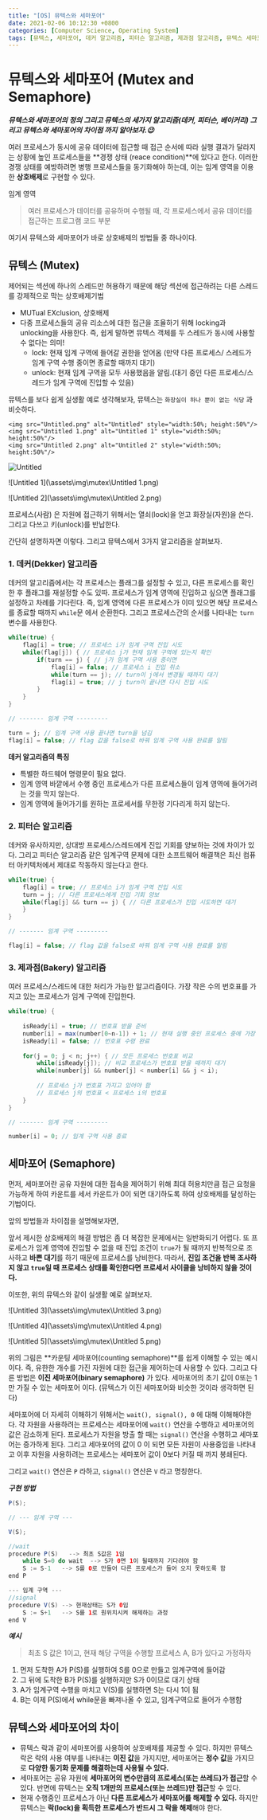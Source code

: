 ```yaml
---
title: "[OS] 뮤텍스와 세마포어"
date: 2021-02-06 10:12:30 +0800
categories: [Computer Science, Operating System]
tags: [뮤텍스, 세마포어, 데커 알고리즘, 피터슨 알고리즘, 제과점 알고리즘, 뮤텍스 세마포어 차이]  
---
```




# 뮤텍스와 세마포어 (Mutex and Semaphore)

***뮤텍스와 세마포어의 정의 그리고 뮤텍스의 세가지 알고리즘(데커, 피터슨, 베이커리) 그리고 뮤텍스와 세마포어의 차이점 까지 알아보자.😉***

여러 프로세스가 동시에 공유 데이터에 접근할 때 접근 순서에 따라 실행 결과가 달라지는 상황에 높인 프로세스들을 **경쟁 상태 (reace condition)**에 있다고 한다. 이러한 경쟁 상태를 예방하려면 병행 프로세스들을 동기화해야 하는데, 이는 임계 영역을 이용한 **상호배제**로 구현할 수 있다. 

임계 영역 

> 여러 프로세스가 데이터를 공유하며 수행될 때, 각 프로세스에서 공유 데이터를 접근하는 프로그램 코드 부분

여기서 뮤텍스와 세마포어가 바로 상호배제의 방법들 중 하나이다.

## 뮤텍스 (Mutex)

제어되는 섹션에 하나의 스레드만 허용하기 때문에 해당 섹션에 접근하려는 다른 스레드를 강제적으로 막는 상호배제기법

- MUTual EXclusion, 상호배제
- 다중 프로세스들의 공유 리소스에 대한 접근을 조율하기 위해 locking과 unlocking을 사용한다. 즉, 쉽게 말하면 뮤텍스 객체를 두 스레드가 동시에 사용할 수 없다는 의미!
    - lock: 현재 임계 구역에 들어갈 권한을 얻어옴 (만약 다른 프로세스/ 스레드가 임계 구역 수행 중이면 종료할 때까지 대기)
    - unlock: 현재 임계 구역을 모두 사용했음을 알림.(대기 중인 다른 프로세스/스레드가 임계 구역에 진입할 수 있음)

뮤텍스를 보다 쉽게 실생활 예로 생각해보자, 뮤텍스는 `화장실이 하나 뿐이 없는 식당` 과 비슷하다.

```
<img src="Untitled.png" alt="Untitled" style="width:50%; height:50%"/>
<img src="Untitled 1.png" alt="Untitled 1" style="width:50%; height:50%"/>
<img src="Untitled 2.png" alt="Untitled 2" style="width:50%; height:50%"/>
```

![Untitled](\assets\img\mutex\Untitled.png)

![Untitled 1](\assets\img\mutex\Untitled 1.png)

![Untitled 2](\assets\img\mutex\Untitled 2.png)

프로세스(사람) 은 자원에 접근하기 위해서는 열쇠(lock)을 얻고 화장실(자원)을 쓴다. 그리고 다쓰고 키(unlock)를 반납한다.

간단히 설명하자면 이렇다. 그리고 뮤텍스에서 3가지 알고리즘을 살펴보자.

### 1. 데커(Dekker) 알고리즘

데커의 알고리즘에서는 각 프로세스는 플래그를 설정할 수 있고, 다른 프로세스를 확인한 후 플래그를 재설정할 수도 있따. 프로세스가 임계 영역에 진입하고 싶으면 플래그를 설정하고 차례를 기다린다. 즉, 임계 영역에 다른 프로세스가 이미 있으면 해당 프로세스를 종료할 때까지 `while`문 에서 순환한다. 그리고 프로세스간의 순서를 나타내는 `turn` 변수를 사용한다.

```java
while(true) {
    flag[i] = true; // 프로세스 i가 임계 구역 진입 시도
    while(flag[j]) { // 프로세스 j가 현재 임계 구역에 있는지 확인
        if(turn == j) { // j가 임계 구역 사용 중이면
            flag[i] = false; // 프로세스 i 진입 취소
            while(turn == j); // turn이 j에서 변경될 때까지 대기
            flag[i] = true; // j turn이 끝나면 다시 진입 시도
        }
    }
}

// ------- 임계 구역 ---------

turn = j; // 임계 구역 사용 끝나면 turn을 넘김
flag[i] = false; // flag 값을 false로 바꿔 임계 구역 사용 완료를 알림
```

**데커 알고리즘의 특징**

- 특별한 하드웨어 명령문이 필요 없다.
- 임계 영역 바깥에서 수행 중인 프로세스가 다른 프로세스들이 임계 영역에 들어가려는 것을 막지 않는다.
- 임계 영역에 들어가기를 원하는 프로세서를 무한정 기다리게 하지 않는다.

### 2. 피터슨 알고리즘

데커와 유사하지만, 상대방 프로세스/스레드에게 진입 기회를 양보하는 것에 차이가 있다. 그리고 피터슨 알고리즘 같은 임계구역 문제에 대한 소프트웨어 해결책은 최신 컴퓨터 아키텍처에서 제대로 작동하지 않는다고 한다.

```java
while(true) {
    flag[i] = true; // 프로세스 i가 임계 구역 진입 시도
    turn = j; // 다른 프로세스에게 진입 기회 양보
    while(flag[j] && turn == j) { // 다른 프로세스가 진입 시도하면 대기
    }
}

// ------- 임계 구역 ---------

flag[i] = false; // flag 값을 false로 바꿔 임계 구역 사용 완료를 알림
```

### 3. 제과점(Bakery) 알고리즘

여러 프로세스/스레드에 대한 처리가 가능한 알고리즘이다. 가장 작은 수의 번호표를 가지고 있는 프로세스가 임계 구역에 진입한다.

```java
while(true) {
    
    isReady[i] = true; // 번호표 받을 준비
    number[i] = max(number[0~n-1]) + 1; // 현재 실행 중인 프로세스 중에 가장 큰 번호 배정 
    isReady[i] = false; // 번호표 수령 완료
    
    for(j = 0; j < n; j++) { // 모든 프로세스 번호표 비교
        while(isReady[j]); // 비교 프로세스가 번호표 받을 때까지 대기
        while(number[j] && number[j] < number[i] && j < i);
        
        // 프로세스 j가 번호표 가지고 있어야 함
        // 프로세스 j의 번호표 < 프로세스 i의 번호표
    }
}

// ------- 임계 구역 ---------

number[i] = 0; // 임계 구역 사용 종료
```

## 세마포어 (Semaphore)

먼저, 세마포어란 공유 자원에 대한 접속을 제어하기 위해 최대 허용치만큼 접근 요청을 가능하게 하여 카운트를 세서 카운트가 0이 되면 대기하도록 하여 상호배제를 달성하는 기법이다.

앞의 방법들과 차이점을 설명해보자면, 

앞서 제시한 상호배제의 해결 방법은 좀 더 복잡한 문제에서는 일반화되기 어렵다. 또 프로세스가 임계 영역에 진입할 수 없을 때 진입 조건이 `true`가 될 때까지 반복적으로 조사하고 **바쁜 대기**를 하기 때문에 프로세스를 낭비한다. 따라서, **진입 조건을 반복 조사하지 않고 `true`일 때 프로세스 상태를 확인한다면 프로세서 사이클을 낭비하지 않을 것이다.** 

이또한, 위의 뮤텍스와 같이 실생활 예로 살펴보자.

![Untitled 3](\assets\img\mutex\Untitled 3.png)

![Untitled 4](\assets\img\mutex\Untitled 4.png)

![Untitled 5](\assets\img\mutex\Untitled 5.png)

위의 그림은 **카운팅 세마포어(counting semaphore)**를 쉽게 이해할 수 있는 예시이다. 즉, 유한한 개수를 가진 자원에 대한 접근을 제어하는데 사용할 수 있다. 그리고 다른 방법은 **이진 세마포어(binary semaphore)** 가 있다.  세마포어의 초기 값이 0또는 1만 가질 수 있는 세마포어 이다. (뮤텍스가 이진 세마포어와 비슷한 것이라 생각하면 된다)

세마포어에 더 자세히 이해하기 위해서는 `wait(), signal(), 0` 에 대해 이해해야한다. 각 자원을 사용하려는 프로세스는 세마포어에 `wait()` 연산을 수행하고 세마포어의 값은 감소하게 된다. 프로세스가 자원을 방출 할 때는 `signal()` 연산을 수행하고 세마포어는 증가하게 된다. 그리고 세마포어의 값이 0 이 되면 모든 자원이 사용중임을 나타내고 이후 자원을 사용하려는 프로세스는 세마포어 값이 0보다 커질 때 까지 봉쇄된다.

그리고 `wait()` 연산은 `P` 라하고, `signal()` 연산은 `V` 라고 명칭한다.

***구현 방법***

```java
P(S);

// --- 임계 구역 ---

V(S);
```

```java
//wait
procedure P(S)   --> 최초 S값은 1임
    while S=0 do wait  --> S가 0면 1이 될때까지 기다려야 함
    S := S-1   --> S를 0로 만들어 다른 프로세스가 들어 오지 못하도록 함
end P

--- 임계 구역 ---
//signal
procedure V(S) --> 현재상태는 S가 0임
    S := S+1   --> S를 1로 원위치시켜 해제하는 과정
end V
```

***예시***

> 최초 S 값은 1이고, 현재 해당 구역을 수행할 프로세스 A, B가 있다고 가정하자

1. 먼저 도착한 A가 P(S)를 실행하여 S를 0으로 만들고 임계구역에 들어감
2. 그 뒤에 도착한 B가 P(S)를 실행하지만 S가 0이므로 대기 상태
3. A가 임계구역 수행을 마치고 V(S)를 실행하면 S는 다시 1이 됨
4. B는 이제 P(S)에서 while문을 빠져나올 수 있고, 임계구역으로 들어가 수행함

## 뮤텍스와 세마포어의 차이

- 뮤텍스 락과 같이 세마포어를 사용하여 상호배제를 제공할 수 있다. 하지만 뮤텍스 락은 락의 사용 여부를 나타내는 **이진 값**을 가지지만, 세마포어는 **정수 값**을 가지므로 **다양한 동기화 문제를 해결하는데 사용될 수 있다.**
- 세마포어는 공유 자원에 **세마포어의 변수만큼의 프로세스(또는 쓰레드)가 접근**할 수 있다. 반면에 뮤텍스는 **오직 1개만의 프로세스(또는 쓰레드)만 접근**할 수 있다.
- 현재 수행중인 프로세스가 아닌 **다른 프로세스가 세마포어를 해제할 수 있다.** 하지만 뮤텍스는 **락(lock)을 획득한 프로세스가 반드시 그 락을 해제**해야 한다.